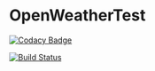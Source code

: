 # OpenWeatherTest


[![Codacy Badge](https://api.codacy.com/project/badge/Grade/84810c9f768440c2bc9c7a69fe86c79a)](https://www.codacy.com/app/sjmach/OpenWeatherTest?utm_source=github.com&amp;utm_medium=referral&amp;utm_content=sjmach/OpenWeatherTest&amp;utm_campaign=Badge_Grade)

[![Build Status](https://travis-ci.com/sjmach/OpenWeatherTest.svg?branch=home)](https://travis-ci.com/sjmach/OpenWeatherTest)
